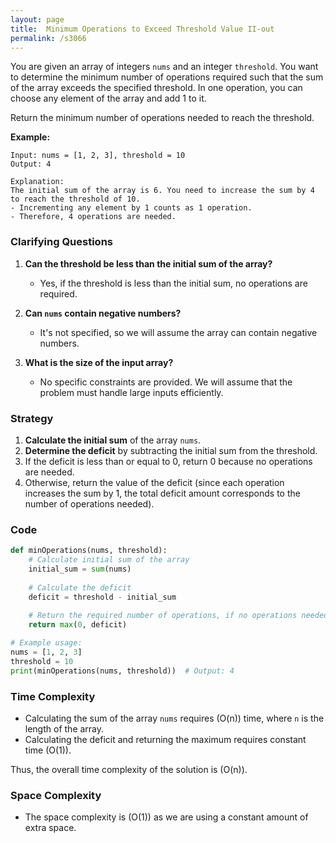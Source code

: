 ```yaml
---
layout: page
title:  Minimum Operations to Exceed Threshold Value II-out
permalink: /s3066
---
```


You are given an array of integers `nums` and an integer `threshold`. You want to determine the minimum number of operations required such that the sum of the array exceeds the specified threshold. In one operation, you can choose any element of the array and add 1 to it.

Return the minimum number of operations needed to reach the threshold.

**Example:**
```
Input: nums = [1, 2, 3], threshold = 10
Output: 4

Explanation:
The initial sum of the array is 6. You need to increase the sum by 4 to reach the threshold of 10.
- Incrementing any element by 1 counts as 1 operation.
- Therefore, 4 operations are needed.
```

### Clarifying Questions

1. **Can the threshold be less than the initial sum of the array?**
   - Yes, if the threshold is less than the initial sum, no operations are required.

2. **Can `nums` contain negative numbers?**
   - It's not specified, so we will assume the array can contain negative numbers.

3. **What is the size of the input array?**
   - No specific constraints are provided. We will assume that the problem must handle large inputs efficiently.

### Strategy

1. **Calculate the initial sum** of the array `nums`.
2. **Determine the deficit** by subtracting the initial sum from the threshold.
3. If the deficit is less than or equal to 0, return 0 because no operations are needed.
4. Otherwise, return the value of the deficit (since each operation increases the sum by 1, the total deficit amount corresponds to the number of operations needed).

### Code

```python
def minOperations(nums, threshold):
    # Calculate initial sum of the array
    initial_sum = sum(nums)
    
    # Calculate the deficit
    deficit = threshold - initial_sum
    
    # Return the required number of operations, if no operations needed, return 0
    return max(0, deficit)

# Example usage:
nums = [1, 2, 3]
threshold = 10
print(minOperations(nums, threshold))  # Output: 4
```

### Time Complexity

- Calculating the sum of the array `nums` requires \(O(n)\) time, where `n` is the length of the array.
- Calculating the deficit and returning the maximum requires constant time \(O(1)\).

Thus, the overall time complexity of the solution is \(O(n)\).

### Space Complexity

- The space complexity is \(O(1)\) as we are using a constant amount of extra space.